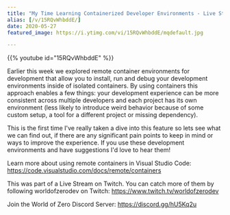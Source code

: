 ```yaml
---
title: "My Time Learning Containerized Developer Environments - Live Stream"
alias: [/v/15RQvWhbddE/]
date: 2020-05-27
featured_image: https://i.ytimg.com/vi/15RQvWhbddE/mqdefault.jpg

---
```


{{% youtube id="15RQvWhbddE" %}}

Earlier this week we explored remote container environments for development that allow you to install, run and debug your development environments inside of isolated containers. By using containers this approach enables a few things: your development experience can be more consistent across multiple developers and each project has its own environment (less likely to introduce weird behavior because of some custom setup, a tool for a different project or missing dependency).

This is the first time I've really taken a dive into this feature so lets see what we can find out, if there are any significant pain points to keep in mind or ways to improve the experience. If you use these development environments and have suggestions I'd love to hear them!

Learn more about using remote containers in Visual Studio Code: https://code.visualstudio.com/docs/remote/containers

This was part of a Live Stream on Twitch. You can catch more of them by following worldofzerodev on Twitch: https://www.twitch.tv/worldofzerodev

Join the World of Zero Discord Server: https://discord.gg/hU5Kq2u